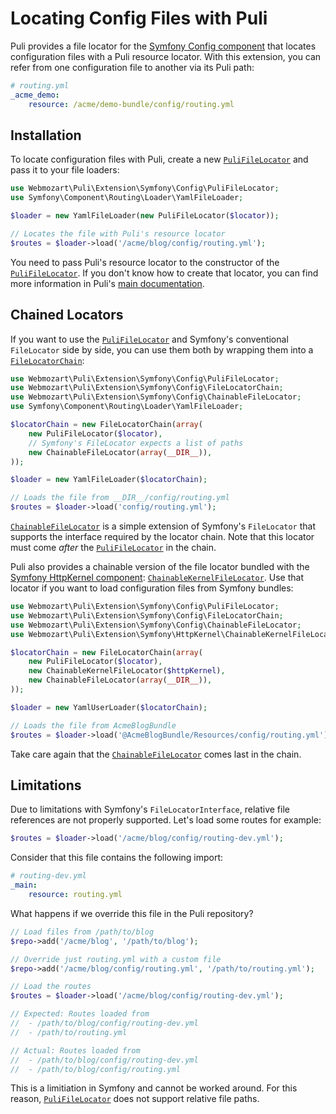 Locating Config Files with Puli
===============================

Puli provides a file locator for the [Symfony Config component] that locates
configuration files with a Puli resource locator. With this extension, you can
refer from one configuration file to another via its Puli path:

```yaml
# routing.yml
_acme_demo:
    resource: /acme/demo-bundle/config/routing.yml
```

Installation
------------

To locate configuration files with Puli, create a new [`PuliFileLocator`] and
pass it to your file loaders:

```php
use Webmozart\Puli\Extension\Symfony\Config\PuliFileLocator;
use Symfony\Component\Routing\Loader\YamlFileLoader;

$loader = new YamlFileLoader(new PuliFileLocator($locator));

// Locates the file with Puli's resource locator
$routes = $loader->load('/acme/blog/config/routing.yml');
```

You need to pass Puli's resource locator to the constructor of the
[`PuliFileLocator`]. If you don't know how to create that locator, you can find
more information in Puli's [main documentation].

Chained Locators
----------------

If you want to use the [`PuliFileLocator`] and Symfony's conventional
`FileLocator` side by side, you can use them both by wrapping them into a
[`FileLocatorChain`]:

```php
use Webmozart\Puli\Extension\Symfony\Config\PuliFileLocator;
use Webmozart\Puli\Extension\Symfony\Config\FileLocatorChain;
use Webmozart\Puli\Extension\Symfony\Config\ChainableFileLocator;
use Symfony\Component\Routing\Loader\YamlFileLoader;

$locatorChain = new FileLocatorChain(array(
    new PuliFileLocator($locator),
    // Symfony's FileLocator expects a list of paths
    new ChainableFileLocator(array(__DIR__)),
));

$loader = new YamlFileLoader($locatorChain);

// Loads the file from __DIR__/config/routing.yml
$routes = $loader->load('config/routing.yml');
```

[`ChainableFileLocator`] is a simple extension of Symfony's `FileLocator` that
supports the interface required by the locator chain. Note that this locator
must come *after* the [`PuliFileLocator`] in the chain.

Puli also provides a chainable version of the file locator bundled with the
[Symfony HttpKernel component]: [`ChainableKernelFileLocator`]. Use that
locator if you want to load configuration files from Symfony bundles:

```php
use Webmozart\Puli\Extension\Symfony\Config\PuliFileLocator;
use Webmozart\Puli\Extension\Symfony\Config\FileLocatorChain;
use Webmozart\Puli\Extension\Symfony\Config\ChainableFileLocator;
use Webmozart\Puli\Extension\Symfony\HttpKernel\ChainableKernelFileLocator;

$locatorChain = new FileLocatorChain(array(
    new PuliFileLocator($locator),
    new ChainableKernelFileLocator($httpKernel),
    new ChainableFileLocator(array(__DIR__)),
));

$loader = new YamlUserLoader($locatorChain);

// Loads the file from AcmeBlogBundle
$routes = $loader->load('@AcmeBlogBundle/Resources/config/routing.yml');
```

Take care again that the [`ChainableFileLocator`] comes last in the chain.

Limitations
-----------

Due to limitations with Symfony's `FileLocatorInterface`, relative file
references are not properly supported. Let's load some routes for example:

```php
$routes = $loader->load('/acme/blog/config/routing-dev.yml');
```

Consider that this file contains the following import:

```yaml
# routing-dev.yml
_main:
    resource: routing.yml
```

What happens if we override this file in the Puli repository?

```php
// Load files from /path/to/blog
$repo->add('/acme/blog', '/path/to/blog');

// Override just routing.yml with a custom file
$repo->add('/acme/blog/config/routing.yml', '/path/to/routing.yml');

// Load the routes
$routes = $loader->load('/acme/blog/config/routing-dev.yml');

// Expected: Routes loaded from
//  - /path/to/blog/config/routing-dev.yml
//  - /path/to/routing.yml

// Actual: Routes loaded from
//  - /path/to/blog/config/routing-dev.yml
//  - /path/to/blog/config/routing.yml
```

This is a limitiation in Symfony and cannot be worked around. For this
reason, [`PuliFileLocator`] does not support relative file paths.

[Symfony Config component]: http://symfony.com/doc/current/components/config/introduction.html
[Symfony HttpKernel component]: http://symfony.com/doc/current/components/http_kernel/introduction.html
[main documentation]: ../README.md
[`PuliFileLocator`]: ../src/Extension/Symfony/Config/PuliFileLocator.php
[`FileLocatorChain`]: ../src/Extension/Symfony/Config/FileLocatorChain.php
[`ChainableFileLocator`]: ../src/Extension/Symfony/Config/ChainableFileLocator.php
[`ChainableKernelFileLocator`]: ../src/Extension/Symfony/HttpKernel/ChainableKernelFileLocator.php
